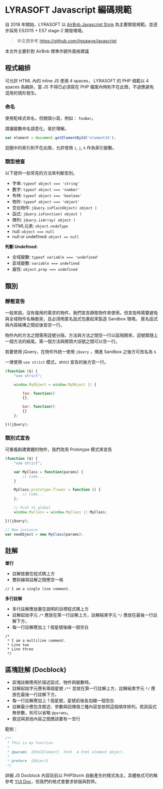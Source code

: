 # LYRASOFT Javascript 編碼規範

自 2018 年開始，LYRASOFT 以 [AirBnb Javascript Style](https://github.com/airbnb/javascript) 為主要開發規範。並逐步採用 ES2015 + ES7 stage-2 開發環境。

> 中文請參考 https://github.com/jigsawye/javascript

本文件主要針對 AirBnb 標準作額外風格建議

## 程式縮排

可允許 HTML 內的 inline JS 使用 4 spaces， LYRASOFT 的 PHP 規範以 4 spaces 為縮排，當 JS 不得已必須寫在 PHP 檔案內時則不在此限，不過應避免混用的情形發生。

### 命名

使用駝峰式命名，但開頭小寫，例如： `fooBar`。

請讓變數命名語意化，易於理解。

``` javascript
var element = document.getElementById('elementId');
```

迴圈中的索引則不在此限，允許使用 `i`, `j`, `k` 作為索引變數。

### 類型檢查

以下提供一些常見的方法來判斷型別。

- 字串: `typeof object === 'string'`
- 數字: `typeof object === 'number'`
- 布林: `typeof object === 'boolean'`
- 物件: `typeof object === 'object'`
- 空白物件: `jQuery.isPlainObject( object )`
- 函式: `jQuery.isFunction( object )`
- 陣列: `jQuery.isArray( object )`
- HTML元素: `object.nodeType`
- null: `object === null`
- null or undefined: `object == null`

**判斷 Undefined:**

- 全域變數: `typeof variable === 'undefined'`
- 區域變數: `variable === undefined`
- 屬性: `object.prop === undefined`

## 類別

### 靜態宣告

一般來說，沒有複用的需求的物件，我們宣告靜態物件來使用，但宣告時需要避免與全域物件名稱衝突，且必須用匿名函式包裹起來製造 Sandbox 環境。
匿名函式與內容結構之間前後皆空一行。

物件內的方法之間需用逗號分隔，方法與方法之間空一行以區隔開來，逗號緊隨上一個方法的結尾。第一個方法與開頭大括號之間可以空一行。

若要使用 jQuery，在物件外統一使用 `jQuery` ，傳進 Sandbox 之後方可改名為 `$`

一律使用 `use strict` 模式，strict 宣告的後方空一行。

``` javascript
(function ($) {
    "use strict";

    window.MyObject = window.MyObject || {

        foo: function()
        {},

        bar: function()
        {}
    };

})(jQuery);
```

### 類別式宣告

可重複創建實體的物件，我們改用 Prototype 模式來宣告

``` javascript
(function ($) {
    "use strict";

    var MyClass = function(params) {
        // Code...
    }

    MyClass.prototype.flower = function () {
        // Code...
    };

    // Push to global
    window.MyClass = window.MyClass || MyClass;

})(jQuery);

// New instance
var newObject = new MyClass(params);
```

## 註解

**單行**

- 註解放置在程式碼上方
- 雙斜線與註解之間應空一格

```
// I am a single line comment.
```

**多行註解**

- 多行註解應放置在說明的目標程式碼上方
- 註解起始字元 `/*` 應放在第一行註解上方，註解結束字元 `*/` 應放在最後一行註解下方，
- 每一行註解應加上 1 個星號後綴一個空白

```
/*
 * I am a multiline comment.
 * Line two
 * Line three
 */
```

## 區塊註解 (Docblock)

- 區塊註解應用於描述函式、物件與變數時。
- 註解起始字元應有兩個星號 `/**` 並放在第一行註解上方，註解結束字元 `*/` 應放在最後一行註解下方。
- 每一行註解應加上 1 個星號，星號前後各加綴一個空白
- 註解最少應包含敘述、參數與回傳值三種內容並依照這個順序排列。若該函式無參數，則可以省略 `@params`。
- 敘述與其他內容之間應該要有一空行

範例：

``` javascript
/**
 * This is my function.
 *
 * @params  {HtmlElement}  html  A html element object.
 *
 * @return  {Object}
 */
```

詳細 JS Docblock 內容目前以 PHPStorm 自動產生的樣式為主，具體格式可約略參考 [YUI Doc](http://yui.github.io/yuidoc/syntax/index.html)，但我們的格式會要求排版與對齊。
